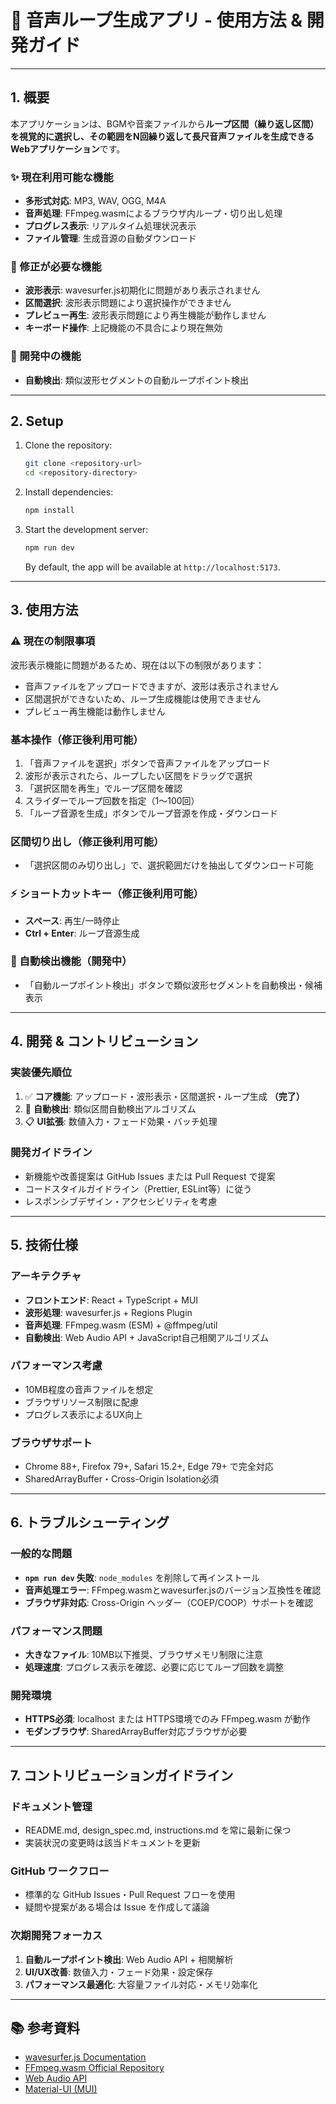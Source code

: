 # 🎵 音声ループ生成アプリ - 使用方法 & 開発ガイド

---

## 1. 概要

本アプリケーションは、BGMや音楽ファイルから**ループ区間（繰り返し区間）を視覚的に選択し、その範囲をN回繰り返して長尺音声ファイルを生成できるWebアプリケーション**です。

### ✨ 現在利用可能な機能
- **多形式対応**: MP3, WAV, OGG, M4A
- **音声処理**: FFmpeg.wasmによるブラウザ内ループ・切り出し処理
- **プログレス表示**: リアルタイム処理状況表示
- **ファイル管理**: 生成音源の自動ダウンロード

### 🔧 修正が必要な機能
- **波形表示**: wavesurfer.js初期化に問題があり表示されません
- **区間選択**: 波形表示問題により選択操作ができません
- **プレビュー再生**: 波形表示問題により再生機能が動作しません
- **キーボード操作**: 上記機能の不具合により現在無効

### 🔄 開発中の機能
- **自動検出**: 類似波形セグメントの自動ループポイント検出

---

## 2. Setup

1. Clone the repository:
    ```bash
    git clone <repository-url>
    cd <repository-directory>
    ```
2. Install dependencies:
    ```bash
    npm install
    ```
3. Start the development server:
    ```bash
    npm run dev
    ```
    By default, the app will be available at `http://localhost:5173`.

---

## 3. 使用方法

### ⚠️ 現在の制限事項
波形表示機能に問題があるため、現在は以下の制限があります：
- 音声ファイルをアップロードできますが、波形は表示されません
- 区間選択ができないため、ループ生成機能は使用できません
- プレビュー再生機能は動作しません

### 基本操作（修正後利用可能）
1. 「音声ファイルを選択」ボタンで音声ファイルをアップロード
2. 波形が表示されたら、ループしたい区間をドラッグで選択
3. 「選択区間を再生」でループ区間を確認
4. スライダーでループ回数を指定（1〜100回）
5. 「ループ音源を生成」ボタンでループ音源を作成・ダウンロード

### 区間切り出し（修正後利用可能）
- 「選択区間のみ切り出し」で、選択範囲だけを抽出してダウンロード可能

### ⚡ ショートカットキー（修正後利用可能）
- **スペース**: 再生/一時停止
- **Ctrl + Enter**: ループ音源生成

### 🔄 自動検出機能（開発中）
- 「自動ループポイント検出」ボタンで類似波形セグメントを自動検出・候補表示

---

## 4. 開発 & コントリビューション

### 実装優先順位
1. ✅ **コア機能**: アップロード・波形表示・区間選択・ループ生成 **（完了）**
2. 🔄 **自動検出**: 類似区間自動検出アルゴリズム
3. 📋 **UI拡張**: 数値入力・フェード効果・バッチ処理

### 開発ガイドライン
- 新機能や改善提案は GitHub Issues または Pull Request で提案
- コードスタイルガイドライン（Prettier, ESLint等）に従う
- レスポンシブデザイン・アクセシビリティを考慮

---

## 5. 技術仕様

### アーキテクチャ
- **フロントエンド**: React + TypeScript + MUI
- **波形処理**: wavesurfer.js + Regions Plugin
- **音声処理**: FFmpeg.wasm (ESM) + @ffmpeg/util
- **自動検出**: Web Audio API + JavaScript自己相関アルゴリズム

### パフォーマンス考慮
- 10MB程度の音声ファイルを想定
- ブラウザリソース制限に配慮
- プログレス表示によるUX向上

### ブラウザサポート
- Chrome 88+, Firefox 79+, Safari 15.2+, Edge 79+ で完全対応
- SharedArrayBuffer・Cross-Origin Isolation必須

---

## 6. トラブルシューティング

### 一般的な問題
- **`npm run dev` 失敗**: `node_modules` を削除して再インストール
- **音声処理エラー**: FFmpeg.wasmとwavesurfer.jsのバージョン互換性を確認
- **ブラウザ非対応**: Cross-Origin ヘッダー（COEP/COOP）サポートを確認

### パフォーマンス問題
- **大きなファイル**: 10MB以下推奨、ブラウザメモリ制限に注意
- **処理速度**: プログレス表示を確認、必要に応じてループ回数を調整

### 開発環境
- **HTTPS必須**: localhost または HTTPS環境でのみ FFmpeg.wasm が動作
- **モダンブラウザ**: SharedArrayBuffer対応ブラウザが必要

---

## 7. コントリビューションガイドライン

### ドキュメント管理
- README.md, design_spec.md, instructions.md を常に最新に保つ
- 実装状況の変更時は該当ドキュメントを更新

### GitHub ワークフロー
- 標準的な GitHub Issues・Pull Request フローを使用
- 疑問や提案がある場合は Issue を作成して議論

### 次期開発フォーカス
1. **自動ループポイント検出**: Web Audio API + 相関解析
2. **UI/UX改善**: 数値入力・フェード効果・設定保存
3. **パフォーマンス最適化**: 大容量ファイル対応・メモリ効率化

---

## 📚 参考資料

- [wavesurfer.js Documentation](https://wavesurfer-js.org/)
- [FFmpeg.wasm Official Repository](https://github.com/ffmpegwasm/ffmpeg.wasm)
- [Web Audio API](https://developer.mozilla.org/en-US/docs/Web/API/Web_Audio_API)
- [Material-UI (MUI)](https://mui.com/)
